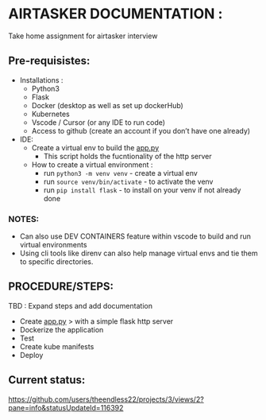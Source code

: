# AIRTASKER DOCUMENTATION :
Take home assignment for airtasker interview

## Pre-requisistes:

- Installations :
    - Python3
    - Flask
    - Docker (desktop as well as set up dockerHub)
    - Kubernetes
    - Vscode / Cursor (or any IDE to run code)
    - Access to github (create an account if you don’t have one already)
- IDE:
    - Create a virtual env to build the [app.py](http://app.py)
        - This script holds the fucntionality of the http server
    - How to create a virtual environment :
        - run `python3 -m venv venv` - create a virtual env
        - run `source venv/bin/activate` - to activate the venv
        - run `pip install flask` - to install on your venv if not already done

### NOTES:

- Can also use DEV CONTAINERS feature within vscode to build and run virtual environments
- Using cli tools like direnv can also help manage virtual envs and tie them to specific directories.

## PROCEDURE/STEPS:
TBD : Expand steps and add documentation
- Create [app.py](http://app.py) > with a simple flask http server
- Dockerize the application
- Test
- Create kube manifests
- Deploy




## Current status:
https://github.com/users/theendless22/projects/3/views/2?pane=info&statusUpdateId=116392
